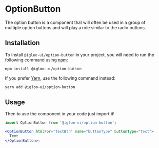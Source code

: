 # OptionButton

The option button is a component that will often be used in a group of multiple option buttons and will play a role similar to the radio buttons.

<Example />

<ReferenceLinks />

## Installation

To install `@igloo-ui/option-button` in your project, you will need to run the following command using [npm](https://www.npmjs.com/):

```bash
npm install @igloo-ui/option-button
```

If you prefer [Yarn](https://classic.yarnpkg.com/en/), use the following command instead:

```bash
yarn add @igloo-ui/option-button
```

## Usage

Then to use the component in your code just import it!

```jsx
import OptionButton from '@igloo-ui/option-button';

<OptionButton htmlFor="textBtn" name="buttonType" buttonType="Text">
  Text
</OptionButton>;
```
